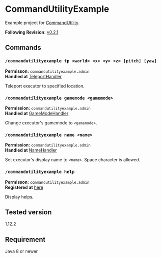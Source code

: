 # CommandUtilityExample

Example project for [CommandUtility](https://github.com/kuro46/CommandUtility).

**Following Revision:** [v0.2.1](https://github.com/kuro46/CommandUtility/tree/v0.2.1)

## Commands

### `/commandutilityexample tp <world> <x> <y> <z> [pitch] [yaw]`

**Permisson:** `commandutilityexample.admin`  
**Handled at** [TeleportHandler](src/main/java/com/github/kuro46/commandutilityexample/Main.java#L202)

Teleport executor to specified location.

### `/commandutilityexample gamemode <gamemode>`

**Permission:** `commandutilityexample.admin`  
**Handled at** [GameModeHandler](src/main/java/com/github/kuro46/commandutilityexample/Main.java#L95)

Change executor's gamemode to `<gamemode>`.

### `/commandutilityexample name <name>`

**Permission:** `commandutilityexample.admin`  
**Handled at** [NameHandler](src/main/java/com/github/kuro46/commandutilityexample/Main.java#L150)

Set executor's display name to `<name>`. Space character is allowed.

### `/commandutilityexample help`

**Permisson:** `commandutilityexample.admin`  
**Registered at** [here](src/main/java/com/github/kuro46/commandutilityexample/Main.java#L64)

Display helps.

## Tested version

1.12.2

## Requirement

Java 8 or newer

